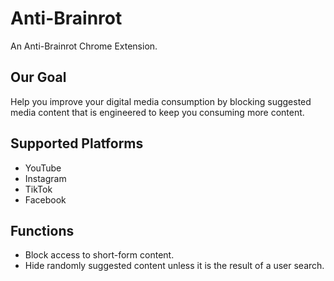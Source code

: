 # Anti-Brainrot

An Anti-Brainrot Chrome Extension.

## Our Goal

Help you improve your digital media consumption by blocking suggested media content that is engineered to keep you consuming more content.

## Supported Platforms

- YouTube
- Instagram
- TikTok
- Facebook

## Functions

- Block access to short-form content.
- Hide randomly suggested content unless it is the result of a user search.
